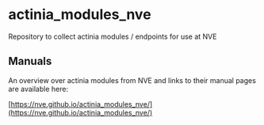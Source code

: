 # actinia_modules_nve

Repository to collect actinia modules / endpoints for use at NVE

## Manuals

An overview over actinia modules from NVE and links to their
manual pages are available here:

[https://nve.github.io/actinia_modules_nve/](https://nve.github.io/actinia_modules_nve/)
